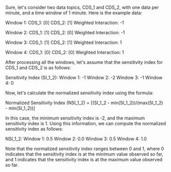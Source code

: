 Sure, let's consider two data topics, CDS_1 and CDS_2, with one data per minute, and a time window of 1 minute. Here is the example data:

Window 1: CDS_1: [0] CDS_2: [1] Weighted Interaction: -1

Window 2: CDS_1: [1] CDS_2: [0] Weighted Interaction: -1

Window 3: CDS_1: [1] CDS_2: [1] Weighted Interaction: 1

Window 4: CDS_1: [0] CDS_2: [0] Weighted Interaction: 1

After processing all the windows, let's assume that the sensitivity index for CDS_1 and CDS_2 is as follows:

Sensitivity Index (SI_1_2): Window 1: -1 Window 2: -2 Window 3: -1 Window 4: 0

Now, let's calculate the normalized sensitivity index using the formula:

Normalized Sensitivity Index (NSI_1_2) = [(SI_1_2 - min(SI_1_2))/(max(SI_1_2) - min(SI_1_2))]

In this case, the minimum sensitivity index is -2, and the maximum sensitivity index is 1. Using this information, we can compute the normalized sensitivity index as follows:

NSI_1_2: Window 1: 0.5 Window 2: 0.0 Window 3: 0.5 Window 4: 1.0

Note that the normalized sensitivity index ranges between 0 and 1, where 0 indicates that the sensitivity index is at the minimum value observed so far, and 1 indicates that the sensitivity index is at the maximum value observed so far.
